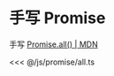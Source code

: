 # 手写 Promise

手写 [Promise.all() | MDN](https://developer.mozilla.org/zh-CN/docs/Web/JavaScript/Reference/Global_Objects/Promise/all)

<<< @/js/promise/all.ts
